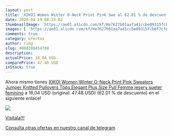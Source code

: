 ```yaml
---
layout: post
title: 'XIKOI Women Winter O-Neck Print Pink Swe al 62.01 % de descuento'
date: 2020-04-19 08:33:02
thumbnailImage: 'https://ae01.alicdn.com/kf/He7627b01aa7a41ccbe09315fcb0f7cf6I/XIKOI-Women-Winter-O-Neck-Print-Pink-Sweaters-Jumper-Knitted-Pullovers-Tops-Elegant-Plus-Size-Pull.jpg_350x350._SL200_.jpg'
images: [ 'https://ae01.alicdn.com/kf/He7627b01aa7a41ccbe09315fcb0f7cf6I/XIKOI-Women-Winter-O-Neck-Print-Pink-Sweaters-Jumper-Knitted-Pullovers-Tops-Elegant-Plus-Size-Pull.jpg_350x350._SL200_.jpg' ]
comments: true
category: ofertas
author: ring
slug: 4000280454708
description:
actualPrice: 18.04 USD
comparePrice: 47.48 USD
inStock: true
---
```


Ahora mismo tienes [XIKOI Women Winter O-Neck Print Pink Sweaters Jumper Knitted Pullovers Tops Elegant Plus Size Pull Femme jesery sueter feminino](https://www.amazon.com/dp/4000280454708/?tag=redken08-20) a 18.04 USD (original: 47.48 USD) (62.01 %  de descuento) en el siguiente enlace!

[![](https://ae01.alicdn.com/kf/He7627b01aa7a41ccbe09315fcb0f7cf6I/XIKOI-Women-Winter-O-Neck-Print-Pink-Sweaters-Jumper-Knitted-Pullovers-Tops-Elegant-Plus-Size-Pull.jpg_350x350._SL200_.jpg)](https://www.amazon.com/dp/4000280454708/?tag=redken08-20)

[Visítala!!!](https://www.amazon.com/dp/4000280454708/?tag=redken08-20)

[Consulta otras ofertas en nuestro canal de telegram](https://t.me/s/ofertas25)
